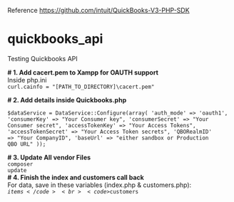Reference https://github.com/intuit/QuickBooks-V3-PHP-SDK

# quickbooks_api
Testing Quickbooks API

<b># 1. Add cacert.pem to Xampp for OAUTH support</b>
<br>
Inside php.ini
<br>
<code>curl.cainfo = "[PATH_TO_DIRECTORY]\cacert.pem"</code>
<br>

<b># 2. Add details inside Quickbooks.php</b>
<br>
<code>
$dataService = DataService::Configure(array(
            'auth_mode' => 'oauth1',
            'consumerKey' => "Your Consumer key",
            'consumerSecret' => "Your Consumer secret",
            'accessTokenKey' => "Your Access Tokens",
            'accessTokenSecret' => "Your Access Token secrets",
            'QBORealmID' => "Your CompanyID",
            'baseUrl' => "either sandbox or Production QBO URL"
        ));
</code>
<br>

<b># 3. Update All vendor Files </b>
<br>
<code>composer update</code>
<br>
<b># 4. Finish the index and customers call back </b>
<br>
For data, save in these variables (index.php & customers.php):
<br>
<code>$items</code>
<br>
<code>$customers</code>
<br>
